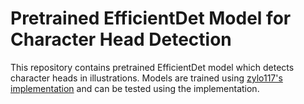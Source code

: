 # Pretrained EfficientDet Model for Character Head Detection

This repository contains pretrained EfficientDet model which detects character heads in illustrations. Models are trained using [zylo117's implementation](https://github.com/zylo117/Yet-Another-EfficientDet-Pytorch) and can be tested using the implementation.
